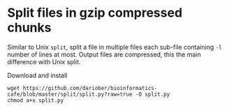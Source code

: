 Split files in gzip compressed chunks 
=====================================

Similar to Unix `split`, split a file in multiple files each sub-file
containing `-l` number of lines at most. Output files are compressed, this the
main difference with Unix split.

Download and install

```
wget https://github.com/dariober/bioinformatics-cafe/blob/master/split/split.py?raw=true -O split.py
chmod a+x split.py
```
